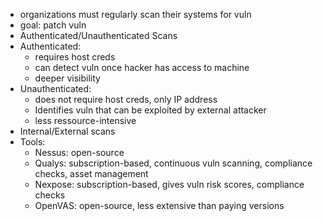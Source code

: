 - organizations must regularly scan their systems for vuln
- goal: patch vuln
- Authenticated/Unauthenticated Scans
- Authenticated: 
	- requires host creds
	- can detect vuln once hacker has access to machine
	- deeper visibility
- Unauthenticated:
	- does not require host creds, only IP address
	- Identifies vuln that can be exploited by external attacker
	- less ressource-intensive
- Internal/External scans
- Tools:
	- Nessus: open-source
	- Qualys: subscription-based, continuous vuln scanning, compliance checks, asset management
	- Nexpose: subscription-based, gives vuln risk scores, compliance checks
	- OpenVAS: open-source, less extensive than paying versions